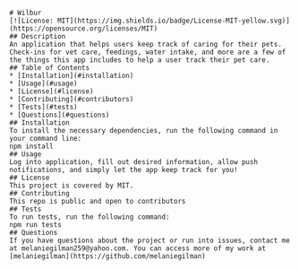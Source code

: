 
    # Wilbur
    [![License: MIT](https://img.shields.io/badge/License-MIT-yellow.svg)](https://opensource.org/licenses/MIT)
    ## Description
    An application that helps users keep track of caring for their pets.  Check-ins for vet care, feedings, water intake, and more are a few of the things this app includes to help a user track their pet care.
    ## Table of Contents
    * [Installation](#installation)
    * [Usage](#usage)
    * [License](#license)
    * [Contributing](#contributors)
    * [Tests](#tests)
    * [Questions](#questions)
    ## Installation
    To install the necessary dependencies, run the following command in your command line: 
    npm install
    ## Usage
    Log into application, fill out desired information, allow push notifications, and simply let the app keep track for you!
    ## License 
    This project is covered by MIT.
    ## Contributing
    This repo is public and open to contributors
    ## Tests
    To run tests, run the following command: 
    npm run tests
    ## Questions
    If you have questions about the project or run into issues, contact me at melaniegilman259@yahoo.com. You can access more of my work at [melaniegilman](https://github.com/melaniegilman)
  